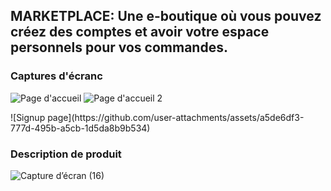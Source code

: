 ## MARKETPLACE: Une e-boutique où vous pouvez créez des comptes et avoir votre espace personnels pour vos commandes.

### Captures d'écranc 
![Page d'accueil](https://github.com/user-attachments/assets/adaa9dd3-094d-4954-9870-05c579ba0e6a)
![Page d'accueil 2](https://github.com/user-attachments/assets/c2c761aa-4075-42da-92f7-d65c83d50352)

<div>
  ![Signup page](https://github.com/user-attachments/assets/a5de6df3-777d-495b-a5cb-1d5da8b9b534)
</div>

<div>
  
  ### Description de produit
  ![Capture d’écran (16)](https://github.com/user-attachments/assets/dfe94cf9-b851-4a75-b7ae-67fbe8d9aae0)
</div>
